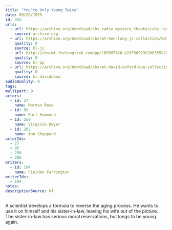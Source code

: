 ```yaml
---
title: "You're Only Young Twice"
date: 09/29/1975
id: 355
urls: 
  - url: https://archive.org/download/cbs_radio_mystery_theater/cbs_radio_mystery_theater-0351-0400.zip/cbs_radio_mystery_theater-0351-0400%2Fcbsrmt_0355_youre_only_young_twice.mp3
    source: archive-org
  - url: https://archive.org/download/cbsrmt-ken-long-jc-collection/CBSRMT - 750925 0355 You 're Only Young Twice vbr fb2 gap_jc.mp3
    quality: 0
    source: kl-jc
  - url: http://cbsrmt.thelongtrek.com/pp/CBSRMT%20-%20750929%200355%20You%27re%20Only%20Young%20Twice_pp.mp3
    quality: 0
    source: kl-pp
  - url: https://archive.org/download/cbsrmt-david-oxford-boa-collection/CBSRMT-750929-0355-You're-Only-Young-Twice-(128-44)_KIXI-{BoA}.mp3
    quality: 0
    source: kl-davidoboa
audioQuality: 0
tags: 
multipart: 0
actors:  
  - id: 27
    name: Norman Rose  
  - id: 95
    name: Earl Hammond  
  - id: 250
    name: Virginia Dwyer  
  - id: 205
    name: Ann Sheppard
actorIds:  
  - 27  
  - 95  
  - 250  
  - 205
writers:  
  - id: 194
    name: Fielden Farrington
writerIds:  
  - 194
notes: 
descriptionSource: kf
---
```

A scientist develops a formula to reverse the aging process. He wants to use it on himself and his sister-in-law, leaving his wife out of the picture. The sister-in-law has serious moral reservations, but longs to be young again.